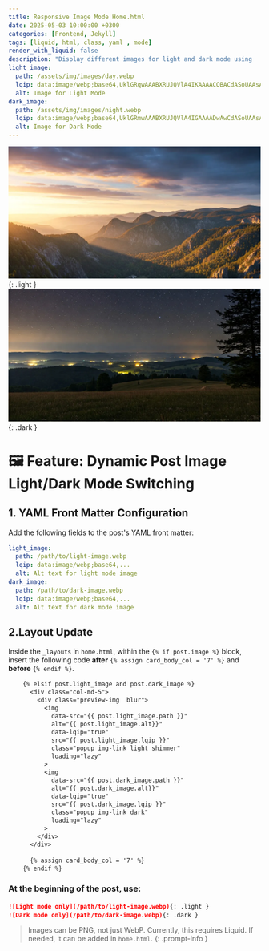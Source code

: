 ```yaml
---
title: Responsive Image Mode Home.html
date: 2025-05-03 10:00:00 +0300
categories: [Frontend, Jekyll]
tags: [liquid, html, class, yaml , mode]
render_with_liquid: false
description: "Display different images for light and dark mode using  .light and .dark classes. Works in the Home Page with Liquid."
light_image:
  path: /assets/img/images/day.webp
  lqip: data:image/webp;base64,UklGRqwAAABXRUJQVlA4IKAAAACQBACdASoUAAsAPm0skUWkIqGYBABABsSgCdMoMYLIBz/4DyTRxuxtCmrX1tAA/vCna/G73GB/pdnY23pAwkfN000+WuZqOShq506oqkTq6B/WyM6y4fROrbeQTEG/ZXL11T/NxBGfrgDG/gRJu7uea2fl6Bxti34BAId/CcH6gqQKaKtRFTIkrj+MonK/xkeDaU+gFDjptzhdEYHmGAAA
  alt: Image for Light Mode
dark_image:
  path: /assets/img/images/night.webp
  lqip: data:image/webp;base64,UklGRmwAAABXRUJQVlA4IGAAAADwAwCdASoUAAsAPm0sk0YkIqGhMAgAgA2JZwC7AB6JBTrfhf+C2KAoAP7vL1DW/2ltDbPwtjdiDYlS8QDKhV8vmF2YOkU5Vl+Pklg/xfHbTJI6tw+qO2aOZEqSTM6gAAA=
  alt: Image for Dark Mode
---
```


![Light mode only](/assets/img/images/day.webp){: .light }
![Dark mode only](/assets/img/images/night.webp){: .dark }

# 🖼️ Feature: Dynamic Post Image Light/Dark Mode Switching

## 1. YAML Front Matter Configuration
Add the following fields to the post's YAML front matter:

```yaml
light_image:
  path: /path/to/light-image.webp
  lqip: data:image/webp;base64,...
  alt: Alt text for light mode image
dark_image:
  path: /path/to/dark-image.webp
  lqip: data:image/webp;base64,...
  alt: Alt text for dark mode image
```
## 2.Layout Update

Inside the `_layouts` in `home.html`, within the `{% if post.image %}` block, insert the following code **after** `{% assign card_body_col = '7' %}` and **before** `{% endif %}`.

```liquid
    {% elsif post.light_image and post.dark_image %}
      <div class="col-md-5">
        <div class="preview-img  blur">
          <img
            data-src="{{ post.light_image.path }}"
            alt="{{ post.light_image.alt}}"
            data-lqip="true"
            src="{{ post.light_image.lqip }}"
            class="popup img-link light shimmer"
            loading="lazy"
          >
          <img
            data-src="{{ post.dark_image.path }}"
            alt="{{ post.dark_image.alt}}"
            data-lqip="true"
            src="{{ post.dark_image.lqip }}"
            class="popup img-link dark"
            loading="lazy"
          >
        </div>
      </div>

      {% assign card_body_col = '7' %}
    {% endif %}
```

### At the beginning of the post, use:

```markdown
![Light mode only](/path/to/light-image.webp){: .light }
![Dark mode only](/path/to/dark-image.webp){: .dark }
```

>Images can be PNG, not just WebP.
>Currently, this requires Liquid.
>If needed, it can be added in `home.html`.
{: .prompt-info }
